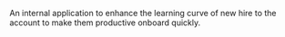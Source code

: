 An internal application to enhance the learning curve of new hire to the account to make them productive onboard quickly.
